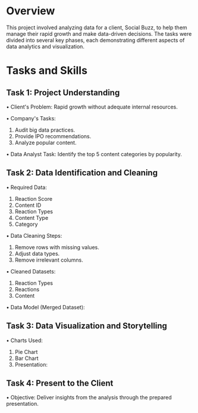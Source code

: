 # Overview
This project involved analyzing data for a client, Social Buzz, to help them manage their rapid growth and make data-driven decisions. The tasks were divided into several key phases, each demonstrating different aspects of data analytics and visualization.
# Tasks and Skills
## Task 1: Project Understanding
• Client's Problem: Rapid growth without adequate internal resources.

• Company's Tasks:
   1. Audit big data practices.
   2. Provide IPO recommendations.
   3. Analyze popular content.
   
• Data Analyst Task: Identify the top 5 content categories by popularity.
## Task 2: Data Identification and Cleaning
• Required Data:
   1. Reaction Score
   2. Content ID
   3. Reaction Types
   4. Content Type
   5. Category

• Data Cleaning Steps: 
   1. Remove rows with missing values.
   2. Adjust data types.
   3. Remove irrelevant columns.

• Cleaned Datasets: 
   1. Reaction Types
   2. Reactions
   3. Content

• Data Model (Merged Dataset): 
## Task 3: Data Visualization and Storytelling
• Charts Used: 
   1. Pie Chart
   2. Bar Chart
   3. Presentation: 
## Task 4: Present to the Client
• Objective: Deliver insights from the analysis through the prepared presentation.
